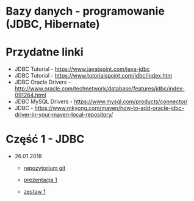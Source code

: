 # Bazy danych - programowanie (JDBC, Hibernate)

# Przydatne linki
- JDBC Tutorial - https://www.javatpoint.com/java-jdbc
- JDBC Tutorial - https://www.tutorialspoint.com/jdbc/index.htm
- JDBC Oracle Drivers - http://www.oracle.com/technetwork/database/features/jdbc/index-091264.html
- JDBC MySQL Drivers - https://www.mysql.com/products/connector/
- JDBC - https://www.mkyong.com/maven/how-to-add-oracle-jdbc-driver-in-your-maven-local-repository/

# Część 1 - JDBC
- 26.01.2018
	- [repozytorium git](https://bitbucket.org/pabloo99/jdbc_examples)

	- [prezentacja 1](https://bitbucket.org/pabloo99/database_programming/src/72b4d64f81d660cacb535b91de4518da7cf7ccc1/26.01.2018/prezentacja%201.pdf?at=master&fileviewer=file-view-default)
	
	- [zestaw 1](https://bitbucket.org/pabloo99/database_programming/src/72b4d64f81d660cacb535b91de4518da7cf7ccc1/26.01.2018/zestaw%201.pdf?at=master&fileviewer=file-view-default)
